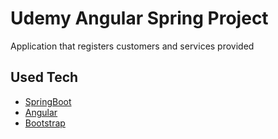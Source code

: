 # Udemy Angular Spring Project
Application that registers customers and services provided  

## Used Tech

- [SpringBoot](https://spring.io/projects/spring-boot)
- [Angular](https://angular.io/)
- [Bootstrap](https://getbootstrap.com/)
